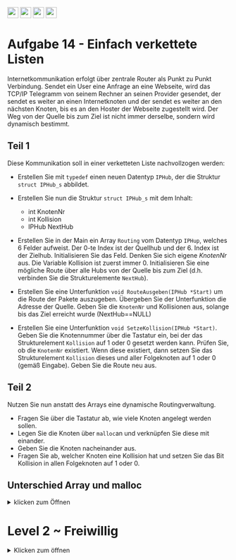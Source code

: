 <a href="https://github.com/hshf1/VorlesungC/discussions"><img src="https://img.shields.io/badge/Allgemein-Q%26A-informational?logo=github" height="25"/></a>
<a href="https://github.com/hshf1/VorlesungC/discussions/categories/02_übungsaufgaben"><img src="https://img.shields.io/badge/Übungsaufgaben-Q%26A-informational?logo=c" height="25"/></a>
<a href="https://github.com/hshf1/VorlesungC/discussions/19"><img src="https://img.shields.io/badge/Aufgabe_bewerten-red?logo=c" height="25"/></a>
<a href="https://moodle.hs-hannover.de/course/view.php?id=20754"><img src="https://img.shields.io/badge/LearnerLab-orange?logo=c" height="25"/></a>

# Aufgabe 14 - Einfach verkettete Listen

Internetkommunikation erfolgt über zentrale Router als Punkt zu Punkt Verbindung. Sendet ein User eine Anfrage an eine Webseite, wird das TCP/IP Telegramm von seinem Rechner an seinen Provider gesendet, der sendet es weiter an einen Internetknoten und der sendet es weiter an den nächsten Knoten, bis es an den Hoster der Webseite zugestellt wird. Der Weg von der Quelle bis zum Ziel ist nicht immer derselbe, sondern wird dynamisch bestimmt.


## Teil 1

Diese Kommunikation soll in einer verketteten Liste nachvollzogen werden:

- Erstellen Sie mit ```typedef``` einen neuen Datentyp ```IPHub```, der die Struktur ```struct IPHub_s``` abbildet.
- Erstellen Sie nun die Struktur ```struct IPHub_s``` mit dem Inhalt:
    - int KnotenNr
    - int Kollision
    - IPHub NextHub
- Erstellen Sie in der Main ein Array ```Routing``` vom Datentyp ```IPHup```, welches 6 Felder aufweist. Der 0-te Index ist der Quellhub und der 6. Index ist der Zielhub. Initialisieren Sie das Feld. Denken Sie sich eigene _KnotenNr_ aus. Die Variable Kollision ist zuerst immer 0. Initialisieren Sie eine mögliche Route über alle Hubs von der Quelle bis zum Ziel (d.h. verbinden Sie die Strukturelemente ```NextHub```).

- Erstellen Sie eine Unterfunktion ```void RouteAusgeben(IPHub *Start)``` um die Route der Pakete auszugeben. Übergeben Sie der Unterfunktion die Adresse der Quelle. Geben Sie die ```KnotenNr``` und Kollisionen aus, solange bis das Ziel erreicht wurde (NextHub==NULL)

- Erstellen Sie eine Unterfunktion ```void SetzeKollision(IPHub *Start)```. Geben Sie die Knotennummer über die Tastatur ein, bei der das Strukturelement ```Kollision``` auf 1 oder 0 gesetzt werden kann. Prüfen Sie, ob die ```KnotenNr``` existiert. Wenn diese existiert, dann setzen Sie das Strukturelement ```Kollision``` dieses und aller Folgeknoten auf 1 oder 0 (gemäß Eingabe). Geben Sie die Route neu aus.

## Teil 2

Nutzen Sie nun anstatt des Arrays eine dynamische Routingverwaltung.

- Fragen Sie über die Tastatur ab, wie viele Knoten angelegt werden sollen.
- Legen Sie die Knoten über ```malloc```an und verknüpfen Sie diese mit einander.
- Geben Sie die Knoten nacheinander aus.
- Fragen Sie ab, welcher Knoten eine Kollision hat und setzen Sie das Bit Kollision in allen Folgeknoten auf 1 oder 0.

## Unterschied Array und malloc
<details>
    <summary>klicken zum Öffnen</summary>   

## Verkettete Liste im Array
![Verkettete Liste Array](https://user-images.githubusercontent.com/79829648/129008005-7d9453a9-bbb6-4264-a29e-406273545332.png)

## Verkettete Liste mit malloc   
![Verkettete Liste malloc](https://user-images.githubusercontent.com/79829648/129008068-352088d7-16e5-4d4e-a9da-85d00f0be5a4.png)

  </details>

# Level 2 ~ Freiwillig
<details>
   <summary> Klicken zum öffnen </summary>
    
SS 21 [4]  
    
Bei mehreren Treffen zwischen jeweils zwei Kommilitonen bricht das Coronavirus aus.
Ein Programm soll erstellt werden, welches die Infektionsketten über eine verkettete Liste nachvollzieht und die Matrikelnummern der infizierten Studierenden feststellt.
    
 a) Erstellen Sie eine Struktur PERSONmit entsprechenden Datentypen, welche folgende Informationen abspeichern kann:
  * Matrikelnummer 
  * Eine Wahrheitsvariable, die angibt, ob die Person infiziert ist
  * Einen Zeiger auf eine andere Person, mit der er sich trifft
    
 Programmieren Sie den ersten Teil der main-Methode. Definieren Sie ein Feld von 5 Personen und initialisieren Sie jeweils die ersten
 zwei Strukturelementemit beliebigen Werten. Das dritte Strukturelement, d.h. der Zeiger auf eine Stukturvariable soll so initialisiert werden,
 dass eine beispielhafte Reihenfolge der Treffen implementiert werden kann.
 Person 0 trifft sich mit Person 4, Person 4 mit Person 1, Person 1 mit Person 3, Person 3 mit Person 2. Person 2 trifft sich danach mit niemandemmehr.
 Das Feld soll lokal in der main-Methode erstellt werden.
     
    
b) Schreiben Sie eine Funktion infection_chain, welche einen Zeiger auf die Startperson übergeben bekommt. Zunächst trifft sich diese Startperson mit Ihrem Kontakt, danach dieser Kontakt mit seinem Kontakt usw. (entsprechend der gesetzten Zeiger in der jeweiligen Stukturvariablen). Nutzen Sie dafür eine while Schleife. In jedem Durchlauf ist zu prüfen, ob die momentane Person oder ihr Kontakt infiziert sind. Falls das der Fall ist, sind anschließend beide infiziert. Auf diese Weise infizieren sich alle Personen, die sich in der Kette nach der ersten infizierten Person getroffen haben.
    
    
c) Schreiben Sie eine Funktion nr_infections, welche das Feld als Parameter übergeben bekommt. Die Funktion soll dann für eine beliebige Initialisierung des Feldes die Anzahl der Infizierten aus dem Feld ermitteln und zurückgeben.
    
    
d) Schreiben Sie eine Funktion get_list, welche das Feld und die Anzahl der Infizierten als Parameter übergeben bekommt. Auch hier gehen Sie davon aus, dass das Feld beliebig initialisiert ist. Die Funktion ermittelt die Matrikelnummern der Infizierten und speichert diese in ein Feld von Ganzzahlen, dessen Zeiger sie zurückgibt. Das Ganzzahlfeld soll nur die notwendige Größe haben, d.h. es muss in der Funktion dynamisch erzeugt werden. 
    
    
e) Schreiben Sie eine Funktion output_list, welche das Ganzzahlfeld und die Anzahl der Infizierten als Parameter übergeben bekommt. Es gibt die Matrikelnummern der Infizierten zeilenweise auf dem Bildschirm aus. 

    
f) Hier soll die  main-Methode weitergeführt werden. Es sollen nach Erstellung des Feldes zunächst die Funktion infection_chain aufgerufen werden (siehe b), wobei als Startperson das erste Element des Feldes gewählt werden soll. Danach wird die Anzahl der Infizierten ermittelt (siehe c). Ist diese grösser null, wird die Liste der Infizierten erstellt (siehe d) und ausgegeben (siehe e). 
    
 </details>
